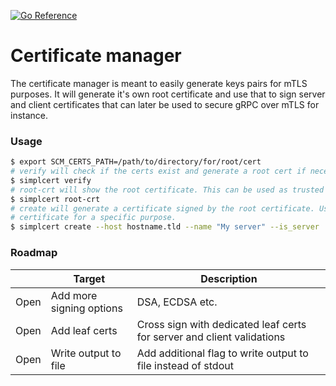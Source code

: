 [![Go Reference](https://pkg.go.dev/badge/github.com/jaztec/simplcert.svg)](https://pkg.go.dev/github.com/jaztec/simplcert)

# Certificate manager

The certificate manager is meant to easily generate keys pairs for mTLS purposes. It will generate
it's own root certificate and use that to sign server and client certificates that can later be used
to secure gRPC over mTLS for instance.

### Usage

```bash
$ export SCM_CERTS_PATH=/path/to/directory/for/root/cert
# verify will check if the certs exist and generate a root cert if necessary 
$ simplcert verify
# root-crt will show the root certificate. This can be used as trusted root inside a gRPC client
$ simplcert root-crt
# create will generate a certificate signed by the root certificate. Use the flags to generate a 
# certificate for a specific purpose.
$ simplcert create --host hostname.tld --name "My server" --is_server
```

### Roadmap

|       | Target         | Description                                                            |
|-------|-------------------------|----------------------------------------------------------------|
| Open  | Add more signing options | DSA, ECDSA etc.                                              |
| Open  | Add leaf certs | Cross sign with dedicated leaf certs for server and client validations |
| Open  | Write output to file | Add additional flag to write output to file instead of stdout | 
